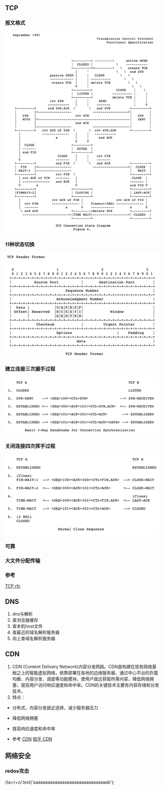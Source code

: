 ## TCP

### 报文格式
![TCP头报文格式](./image/tcp_header_format.png)

### 11种状态切换
![TCP状态改变](./image/tcp_state.png)

### 建立连接三次握手过程
![TCP建立连接](./image/tcp_connect.png)


### 关闭连接四次挥手过程
![TCP关闭连接](./image/tcp_close_connect.png)


### 可靠
### 大文件分配传输
### 参考
[TCP rfc](https://tools.ietf.org/html/rfc793#page-15)


## DNS
1. dns与解析
2. 查浏览器缓存
3. 查本机host文件
4. 查最近的域名解析服务器
5. 向上查域名解析服务器


## CDN
1. CDN (Content Delivery Network)内容分发网路。CDN是构建在现有网络基础之上的智能虚拟网络，依靠部署在各地的边缘服务器，通过中心平台的负载均衡、内容分发、调度等功能模块，使用户就近获取所需内容，降低网络拥塞，提高用户访问响应速度和命中率。CDN的关键技术主要有内容存储和分发技术。
2. 特点：
- 分布式，内容分发就近选择，减少服务器压力
- 降低网络拥塞
- 提高响应速度和命中率

- 参考
  [CDN](https://baike.baidu.com/item/CDN)
  [知乎 CDN](https://www.zhihu.com/question/36514327/answer/1604554133)

## 网络安全
### redos攻击
/(a+)+z/.test('aaaaaaaaaaaaaaaaaaaaaaaaaaaaaaab');
